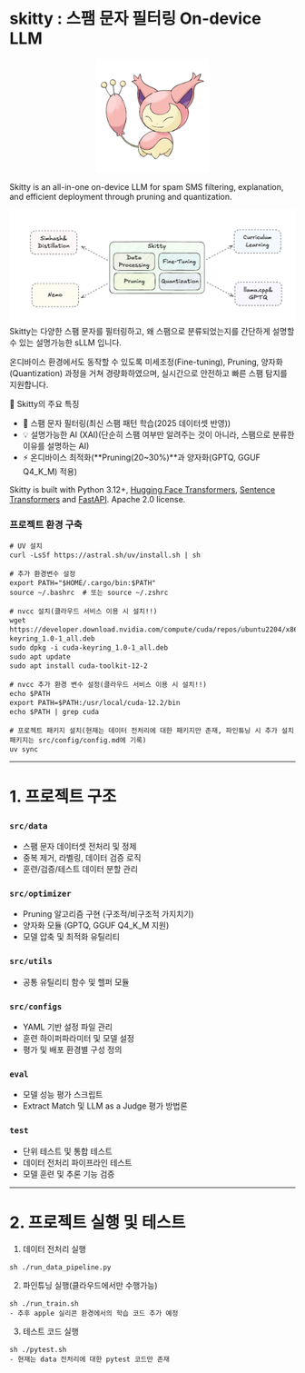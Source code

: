 # skitty : 스팸 문자 필터링 On-device LLM

<p align="center">
  <img src="./skitty.png" width="200"/>
</p>

Skitty is an all-in-one on-device LLM for spam SMS filtering, explanation, and efficient deployment through pruning and quantization.

![pipeline](./pipeline.png)
Skitty는 다양한 스팸 문자를 필터링하고, 왜 스팸으로 분류되었는지를 간단하게 설명할 수 있는 설명가능한 sLLM 입니다.

온디바이스 환경에서도 동작할 수 있도록 미세조정(Fine-tuning), Pruning, 양자화(Quantization) 과정을 거쳐 경량화하였으며, 실시간으로 안전하고 빠른 스팸 탐지를 지원합니다.

📌 Skitty의 주요 특징
- 📩 스팸 문자 필터링(최신 스팸 패턴 학습(2025 데이터셋 반영))
- 💡 설명가능한 AI (XAI)(단순히 스팸 여부만 알려주는 것이 아니라, 스팸으로 분류한 이유를 설명하는 AI)
- ⚡ 온디바이스 최적화(**Pruning(20~30%)**과 양자화(GPTQ, GGUF Q4_K_M) 적용)

Skitty is built with Python 3.12+, [Hugging Face Transformers](https://github.com/huggingface/transformers), [Sentence Transformers](https://github.com/UKPLab/sentence-transformers) and [FastAPI](https://github.com/tiangolo/fastapi). Apache 2.0 license.

### 프로젝트 환경 구축
```
# UV 설치 
curl -LsSf https://astral.sh/uv/install.sh | sh

# 추가 환경변수 설정
export PATH="$HOME/.cargo/bin:$PATH"
source ~/.bashrc  # 또는 source ~/.zshrc

# nvcc 설치(클라우드 서비스 이용 시 설치!!)
wget https://developer.download.nvidia.com/compute/cuda/repos/ubuntu2204/x86_64/cuda-keyring_1.0-1_all.deb
sudo dpkg -i cuda-keyring_1.0-1_all.deb
sudo apt update
sudo apt install cuda-toolkit-12-2

# nvcc 추가 환경 변수 설정(클라우드 서비스 이용 시 설치!!)
echo $PATH
export PATH=$PATH:/usr/local/cuda-12.2/bin
echo $PATH | grep cuda

# 프로젝트 패키지 설치(현재는 데이터 전처리에 대한 패키지만 존재, 파인튜닝 시 추가 설치 패키지는 src/config/config.md에 기록)
uv sync
```
---

# 1. 프로젝트 구조
### `src/data`
- 스팸 문자 데이터셋 전처리 및 정제
- 중복 제거, 라벨링, 데이터 검증 로직
- 훈련/검증/테스트 데이터 분할 관리

### `src/optimizer`
- Pruning 알고리즘 구현 (구조적/비구조적 가지치기)
- 양자화 모듈 (GPTQ, GGUF Q4_K_M 지원)
- 모델 압축 및 최적화 유틸리티

### `src/utils`
- 공통 유틸리티 함수 및 헬퍼 모듈

### `src/configs`
- YAML 기반 설정 파일 관리
- 훈련 하이퍼파라미터 및 모델 설정
- 평가 및 배포 환경별 구성 정의

### `eval`
- 모델 성능 평가 스크립트
- Extract Match 및 LLM as a Judge 평가 방법론

### `test`
- 단위 테스트 및 통합 테스트
- 데이터 전처리 파이프라인 테스트
- 모델 훈련 및 추론 기능 검증
---
# 2. 프로젝트 실행 및 테스트
1. 데이터 전처리 실행
```
sh ./run_data_pipeline.py
```
2. 파인튜닝 실행(클라우드에서만 수행가능) 
```
sh ./run_train.sh
- 추후 apple 실리콘 환경에서의 학습 코드 추가 예정
```
3. 테스트 코드 실행
```
sh ./pytest.sh
- 현재는 data 전처리에 대한 pytest 코드만 존재
```
